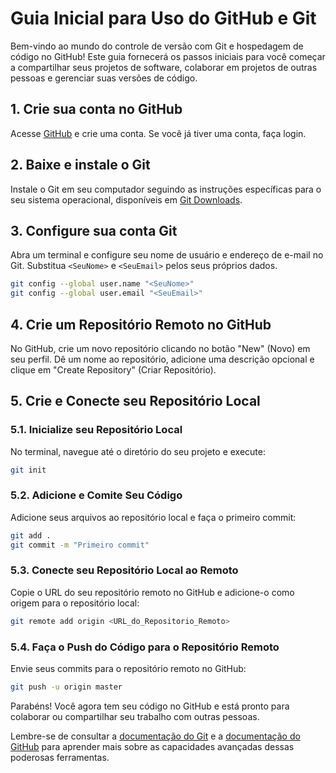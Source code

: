 # Guia Inicial para Uso do GitHub e Git

Bem-vindo ao mundo do controle de versão com Git e hospedagem de código no GitHub! Este guia fornecerá os passos iniciais para você começar a compartilhar seus projetos de software, colaborar em projetos de outras pessoas e gerenciar suas versões de código.

## 1. Crie sua conta no GitHub

Acesse [GitHub](https://github.com/) e crie uma conta. Se você já tiver uma conta, faça login.

## 2. Baixe e instale o Git

Instale o Git em seu computador seguindo as instruções específicas para o seu sistema operacional, disponíveis em [Git Downloads](https://git-scm.com/downloads).

## 3. Configure sua conta Git

Abra um terminal e configure seu nome de usuário e endereço de e-mail no Git. Substitua `<SeuNome>` e `<SeuEmail>` pelos seus próprios dados.

```bash
git config --global user.name "<SeuNome>"
git config --global user.email "<SeuEmail>"
```

## 4. Crie um Repositório Remoto no GitHub

No GitHub, crie um novo repositório clicando no botão "New" (Novo) em seu perfil. Dê um nome ao repositório, adicione uma descrição opcional e clique em "Create Repository" (Criar Repositório).

## 5. Crie e Conecte seu Repositório Local

### 5.1. Inicialize seu Repositório Local

No terminal, navegue até o diretório do seu projeto e execute:

```bash
git init
```

### 5.2. Adicione e Comite Seu Código

Adicione seus arquivos ao repositório local e faça o primeiro commit:

```bash
git add .
git commit -m "Primeiro commit"
```

### 5.3. Conecte seu Repositório Local ao Remoto

Copie o URL do seu repositório remoto no GitHub e adicione-o como origem para o repositório local:

```bash
git remote add origin <URL_do_Repositorio_Remoto>
```

### 5.4. Faça o Push do Código para o Repositório Remoto

Envie seus commits para o repositório remoto no GitHub:

```bash
git push -u origin master
```

Parabéns! Você agora tem seu código no GitHub e está pronto para colaborar ou compartilhar seu trabalho com outras pessoas.

Lembre-se de consultar a [documentação do Git](https://git-scm.com/doc) e a [documentação do GitHub](https://docs.github.com/) para aprender mais sobre as capacidades avançadas dessas poderosas ferramentas.
